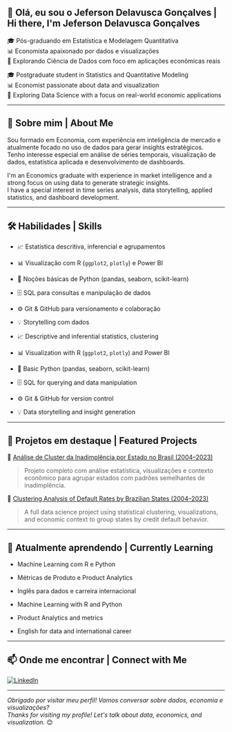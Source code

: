 ## 👋 Olá, eu sou o Jeferson Delavusca Gonçalves | Hi there, I'm Jeferson Delavusca Gonçalves

🎓 Pós-graduando em Estatística e Modelagem Quantitativa  
📊 Economista apaixonado por dados e visualizações  
🚀 Explorando Ciência de Dados com foco em aplicações econômicas reais

🎓 Postgraduate student in Statistics and Quantitative Modeling  
📊 Economist passionate about data and visualization  
🚀 Exploring Data Science with a focus on real-world economic applications

---

## 💼 Sobre mim | About Me

Sou formado em Economia, com experiência em inteligência de mercado e atualmente focado no uso de dados para gerar insights estratégicos.  
Tenho interesse especial em análise de séries temporais, visualização de dados, estatística aplicada e desenvolvimento de dashboards.

I'm an Economics graduate with experience in market intelligence and a strong focus on using data to generate strategic insights.  
I have a special interest in time series analysis, data storytelling, applied statistics, and dashboard development.

---

## 🛠️ Habilidades | Skills

- 📈 Estatística descritiva, inferencial e agrupamentos
- 📊 Visualização com R (`ggplot2`, `plotly`) e Power BI
- 🐍 Noções básicas de Python (pandas, seaborn, scikit-learn)
- 🗄️ SQL para consultas e manipulação de dados
- ⚙️ Git & GitHub para versionamento e colaboração
- 💡 Storytelling com dados


- 📈 Descriptive and inferential statistics, clustering
- 📊 Visualization with R (`ggplot2`, `plotly`) and Power BI
- 🐍 Basic Python (pandas, seaborn, scikit-learn)
- 🗄️ SQL for querying and data manipulation
- ⚙️ Git & GitHub for version control
- 💡 Data storytelling and insight generation

---

## 📂 Projetos em destaque | Featured Projects

🔹 [Análise de Cluster da Inadimplência por Estado no Brasil (2004–2023)](https://github.com/Jeff-Delavusca/inadimplencia-cluster-brasil)  
> Projeto completo com análise estatística, visualizações e contexto econômico para agrupar estados com padrões semelhantes de inadimplência.

🔹 [Clustering Analysis of Default Rates by Brazilian States (2004–2023)](https://github.com/Jeff-Delavusca/inadimplencia-cluster-brasil)  
> A full data science project using statistical clustering, visualizations, and economic context to group states by credit default behavior.

---

## 🌱 Atualmente aprendendo | Currently Learning

- Machine Learning com R e Python  
- Métricas de Produto e Product Analytics  
- Inglês para dados e carreira internacional


- Machine Learning with R and Python  
- Product Analytics and metrics  
- English for data and international career

---

## 📫 Onde me encontrar | Connect with Me

[![LinkedIn](https://img.shields.io/badge/-LinkedIn-0077B5?logo=linkedin&logoColor=white&style=flat-square)](https://www.linkedin.com/in/jefersondelavusca/)  

---

_Obrigado por visitar meu perfil! Vamos conversar sobre dados, economia e visualizações?_  
_Thanks for visiting my profile! Let's talk about data, economics, and visualization._ 😊
